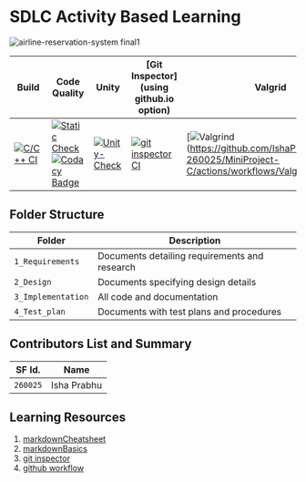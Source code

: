 # SDLC Activity Based Learning

![airline-reservation-system final1](https://user-images.githubusercontent.com/67497698/114267685-c59a8f00-9a1a-11eb-9fd3-a21bff955fd8.jpg)


Build | Code Quality | Unity | [Git Inspector](using github.io option)|Valgrid|
|---------|--------------|-----------|------------------|------------------|
[![C/C++ CI](https://github.com/IshaPrabhu-260025/MiniProject-C/actions/workflows/c-build.yml/badge.svg)](https://github.com/IshaPrabhu-260025/MiniProject-C/actions/workflows/c-build.yml)|[![Static Check](https://github.com/IshaPrabhu-260025/MiniProject-C/actions/workflows/cppcheck.yml/badge.svg)](https://github.com/IshaPrabhu-260025/MiniProject-C/actions/workflows/cppcheck.yml)  [![Codacy Badge](https://app.codacy.com/project/badge/Grade/21c5cae1b5844158b9eb3d4c80125c89)](https://app.codacy.com/gh/IshaPrabhu-260025/MiniProject-C/dashboard?branch=main=Badge_Grade) | [![Unity-Check](https://github.com/IshaPrabhu-260025/MiniProject-C/actions/workflows/unity@test.yml/badge.svg)](https://github.com/IshaPrabhu-260025/MiniProject-C/actions/workflows/unity@test.yml)| [![git inspector CI](https://github.com/IshaPrabhu-260025/MiniProject-C/actions/workflows/gitinspector.yml/badge.svg)](https://github.com/IshaPrabhu-260025/MiniProject-C/actions/workflows/gitinspector.yml)|[![Valgrind](https://github.com/IshaPrabhu-260025/MiniProject-C/actions/workflows/Valgrid@test.yml/badge.svg)(https://github.com/IshaPrabhu-260025/MiniProject-C/actions/workflows/Valgrid@test.yml)

## Folder Structure
Folder             | Description
-------------------| -----------------------------------------
`1_Requirements`   | Documents detailing requirements and research
`2_Design`         | Documents specifying design details
`3_Implementation` | All code and documentation
`4_Test_plan`      | Documents with test plans and procedures

## Contributors List and Summary

SF Id. |  Name   |     
-------|---------|
`260025` | Isha Prabhu  |      
   



## Learning Resources
1. [markdownCheatsheet](https://github.com/adam-p/markdown-here/wiki/Markdown-Cheatsheet)
2. [markdownBasics](https://guides.github.com/features/mastering-markdown/)
3. [git inspector](https://github.com/ejwa/gitinspector.git)
4. [github workflow](https://docs.github.com/en/actions/learn-github-action)

